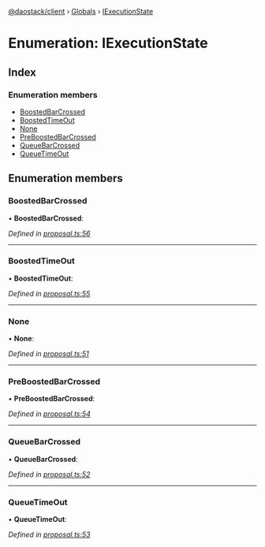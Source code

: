 [@daostack/client](../README.md) › [Globals](../globals.md) › [IExecutionState](iexecutionstate.md)

# Enumeration: IExecutionState

## Index

### Enumeration members

* [BoostedBarCrossed](iexecutionstate.md#boostedbarcrossed)
* [BoostedTimeOut](iexecutionstate.md#boostedtimeout)
* [None](iexecutionstate.md#none)
* [PreBoostedBarCrossed](iexecutionstate.md#preboostedbarcrossed)
* [QueueBarCrossed](iexecutionstate.md#queuebarcrossed)
* [QueueTimeOut](iexecutionstate.md#queuetimeout)

## Enumeration members

###  BoostedBarCrossed

• **BoostedBarCrossed**:

*Defined in [proposal.ts:56](https://github.com/daostack/client/blob/c62f433/src/proposal.ts#L56)*

___

###  BoostedTimeOut

• **BoostedTimeOut**:

*Defined in [proposal.ts:55](https://github.com/daostack/client/blob/c62f433/src/proposal.ts#L55)*

___

###  None

• **None**:

*Defined in [proposal.ts:51](https://github.com/daostack/client/blob/c62f433/src/proposal.ts#L51)*

___

###  PreBoostedBarCrossed

• **PreBoostedBarCrossed**:

*Defined in [proposal.ts:54](https://github.com/daostack/client/blob/c62f433/src/proposal.ts#L54)*

___

###  QueueBarCrossed

• **QueueBarCrossed**:

*Defined in [proposal.ts:52](https://github.com/daostack/client/blob/c62f433/src/proposal.ts#L52)*

___

###  QueueTimeOut

• **QueueTimeOut**:

*Defined in [proposal.ts:53](https://github.com/daostack/client/blob/c62f433/src/proposal.ts#L53)*
